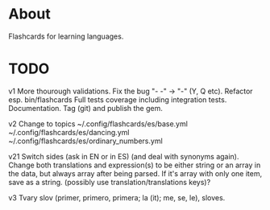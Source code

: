# About

Flashcards for learning languages.

# TODO

v1
  More thourough validations.
  Fix the bug "- -" -> "-" (Y, Q etc).
  Refactor esp. bin/flashcards
  Full tests coverage including integration tests.
  Documentation.
  Tag (git) and publish the gem.

v2
  Change to topics
  ~/.config/flashcards/es/base.yml
  ~/.config/flashcards/es/dancing.yml
  ~/.config/flashcards/es/ordinary_numbers.yml

v21
  Switch sides (ask in EN or in ES) (and deal with synonyms again).
    Change both translations and expression(s) to be either string or an array in the data,
    but always array after being parsed. If it's array with only one item, save as a string.
    (possibly use translation/translations keys)?

v3
  Tvary slov (primer, primero, primera; la (it); me, se, le), sloves.
